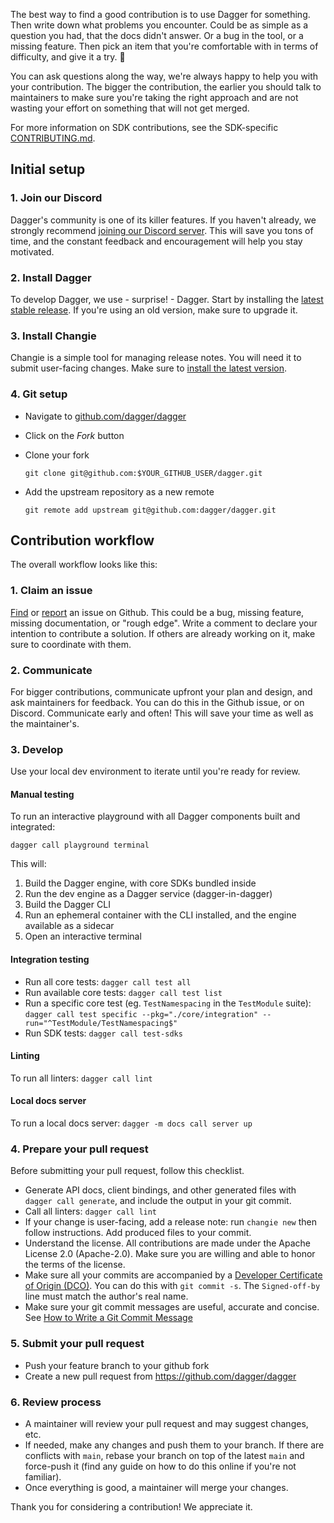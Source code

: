 The best way to find a good contribution is to use Dagger for something. Then
write down what problems you encounter. Could be as simple as a question you
had, that the docs didn't answer. Or a bug in the tool, or a missing feature.
Then pick an item that you're comfortable with in terms of difficulty, and give
it a try. 🙂

You can ask questions along the way, we're always happy to help you with your
contribution. The bigger the contribution, the earlier you should talk to
maintainers to make sure you're taking the right approach and are not wasting
your effort on something that will not get merged.

For more information on SDK contributions, see the SDK-specific [CONTRIBUTING.md](https://github.com/dagger/dagger/tree/main/sdk/CONTRIBUTING.md).

## Initial setup

### 1. Join our Discord

Dagger's community is one of its killer features. If you haven't already, we strongly recommend [joining our Discord server](https://discord.gg/UhXqKz7SRM). This will save you tons of time, and the constant feedback and encouragement will help you stay motivated.

### 2. Install Dagger

To develop Dagger, we use - surprise! - Dagger. Start by installing the [latest stable release](http://dagger.io/install). If you're using an old version, make sure to upgrade it.

### 3. Install Changie

Changie is a simple tool for managing release notes. You will need it to submit user-facing changes. Make sure to [install the latest version](https://changie.dev/guide/installation/).

### 4. Git setup

- Navigate to [github.com/dagger/dagger](https://github.com/dagger/dagger)
- Click on the *Fork* button
- Clone your fork

  ```shell
  git clone git@github.com:$YOUR_GITHUB_USER/dagger.git
  ```

- Add the upstream repository as a new remote

  ```shell
  git remote add upstream git@github.com:dagger/dagger.git
  ```

## Contribution workflow

The overall workflow looks like this:

### 1. Claim an issue

[Find](https://github.com/dagger/dagger/issues) or [report](https://github.com/dagger/dagger/issues/new/choose) an issue on Github. This could be a bug, missing feature, missing documentation, or "rough edge". Write a comment to declare your intention to contribute a solution. If others are already working on it, make sure to coordinate with them.

### 2. Communicate

For bigger contributions, communicate upfront your plan and design, and ask maintainers for feedback. You can do this in the Github issue, or on Discord. Communicate early and often! This will save your time as well as the maintainer's.

### 3. Develop

Use your local dev environment to iterate until you're ready for review.

#### Manual testing

To run an interactive playground with all Dagger components built and integrated:

```shell
dagger call playground terminal
```

This will:

1. Build the Dagger engine, with core SDKs bundled inside
2. Run the dev engine as a Dagger service (dagger-in-dagger)
3. Build the Dagger CLI
4. Run an ephemeral container with the CLI installed, and the engine available as a sidecar
5. Open an interactive terminal

#### Integration testing

- Run all core tests: `dagger call test all`
- Run available core tests: `dagger call test list`
- Run a specific core test (eg.  `TestNamespacing` in the `TestModule` suite): `dagger call test specific --pkg="./core/integration" --run="^TestModule/TestNamespacing$"`
- Run SDK tests: `dagger call test-sdks`

#### Linting

To run all linters: `dagger call lint`

#### Local docs server

To run a local docs server: `dagger -m docs call server up`


### 4. Prepare your pull request

Before submitting your pull request, follow this checklist.

- Generate API docs, client bindings, and other generated files with `dagger call generate`, and include the output in your git commit.
- Call all linters: `dagger call lint`
- If your change is user-facing, add a release note: run `changie new` then follow instructions. Add produced files to your commit.
- Understand the license. All contributions are made under the Apache License 2.0 (Apache-2.0). Make sure you are willing and able to honor the terms of the license.
- Make sure all your commits are accompanied by a [Developer Certificate of Origin (DCO)](https://developercertificate.org). You can do this with `git commit -s`. The `Signed-off-by` line must match the author's real name.
- Make sure your git commit messages are useful, accurate and concise. See [How to Write a Git Commit Message](https://chris.beams.io/posts/git-commit/)

### 5. Submit your pull request

- Push your feature branch to your github fork
- Create a new pull request from https://github.com/dagger/dagger

### 6. Review process

- A maintainer will review your pull request and may suggest changes, etc.
- If needed, make any changes and push them to your branch. If there are
  conflicts with `main`, rebase your branch on top of the latest `main` and
  force-push it (find any guide on how to do this online if you're not
  familiar).
- Once everything is good, a maintainer will merge your changes.

Thank you for considering a contribution! We appreciate it.
